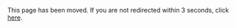 
<html>
    <head>
        <title>Generative AI Innovation Incubator</title>
     <meta charset="UTF-8" />
     <meta http-equiv="refresh" content="3; URL=https://www.cs.cmu.edu/generative-ai/" />
   </head>
   <body>
     <p>This page has been moved. If you are not redirected within 3 seconds, click <a href="https://www.cs.cmu.edu/generative-ai/">here</a>.</p>
   </body>
</html>
